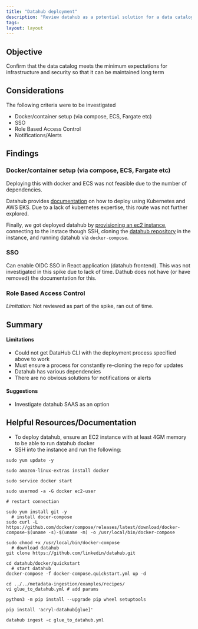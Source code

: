```yaml
---
title: "Datahub deployment"
description: "Review datahub as a potential solution for a data catalogue"
tags:
layout: layout
---
```


## Objective

Confirm that the data catalog meets the minimum expectations for infrastructure and security so that it can be maintained long term

## Considerations

The following criteria were to be investigated

- Docker/container setup (via compose, ECS, Fargate etc)
- SSO
- Role Based Access Control
- Notifications/Alerts

## Findings

### Docker/container setup (via compose, ECS, Fargate etc)

Deploying this with docker and ECS was not feasible due to the number of dependencies.

Datahub provides [documentation](https://datahubproject.io/docs/deploy/aws) on how to deploy using Kubernetes and AWS EKS. Due to a lack of kubernetes expertise, this route was not further explored.

Finally, we got deployed datahub by [provisioning an ec2 instance](https://gist.github.com/elena-vi/032b3f4aba12a8e1d0ed8e7cb05fd66e), connecting to the instace though SSH, cloning the [datahub repository](https://github.com/linkedin/datahub) in the instance, and running datahub via `docker-compose`.

### SSO

Can enable OIDC SSO in React application (datahub frontend). This was not investigated in this spike due to lack of time. Dathub does not have (or have removed) the documentation for this.

### Role Based Access Control

*Limitation:* Not reviewed as part of the spike, ran out of time.

## Summary

#### Limitations

- Could not get DataHub CLI with the deployment process specified above to work
- Must ensure a process for constantly re-cloning the repo for updates
- Datahub has various dependencies
- There are no obvious solutions for notifications or alerts

#### Suggestions

- Investigate datahub SAAS as an option

## Helpful Resources/Documentation

- To deploy datahub, ensure an EC2 instance with at least 4GM memory to be able to run datahub docker
- SSH into the instance and run the following:

```
sudo yum update -y

sudo amazon-linux-extras install docker

sudo service docker start

sudo usermod -a -G docker ec2-user

# restart connection

sudo yum install git -y
  # install docer-compose
sudo curl -L https://github.com/docker/compose/releases/latest/download/docker-compose-$(uname -s)-$(uname -m) -o /usr/local/bin/docker-compose

sudo chmod +x /usr/local/bin/docker-compose
  # download datahub
git clone https://github.com/linkedin/datahub.git

cd datahub/docker/quickstart
  # start datahub
docker-compose -f docker-compose.quickstart.yml up -d

cd ../../metadata-ingestion/examples/recipes/
vi glue_to_datahub.yml # add params

python3 -m pip install --upgrade pip wheel setuptools

pip install 'acryl-datahub[glue]'

datahub ingest -c glue_to_datahub.yml
```
